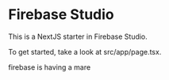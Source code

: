 # Firebase Studio

This is a NextJS starter in Firebase Studio.

To get started, take a look at src/app/page.tsx.

firebase is having a mare
